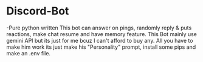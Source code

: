 # Discord-Bot
-Pure python written
This bot can answer on pings, randomly reply & puts reactions, make chat resume and have memory feature.
This Bot mainly use gemini API but its just for me bcuz I can't afford to buy any.
All you have to make him work its just make his "Personality" prompt, install some pips and make an .env file.
